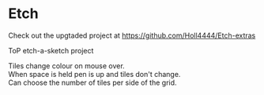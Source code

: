 # Etch

Check out the upgtaded project at https://github.com/Holl4444/Etch-extras

ToP etch-a-sketch project

Tiles change colour on mouse over.\
When space is held pen is up and tiles don't change.\
Can choose the number of tiles per side of the grid.
